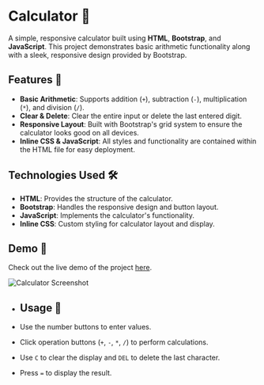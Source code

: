 # Calculator 🧮

A simple, responsive calculator built using **HTML**, **Bootstrap**, and **JavaScript**. This project demonstrates basic arithmetic functionality along with a sleek, responsive design provided by Bootstrap.

## Features 🚀

- **Basic Arithmetic**: Supports addition (`+`), subtraction (`-`), multiplication (`*`), and division (`/`).
- **Clear & Delete**: Clear the entire input or delete the last entered digit.
- **Responsive Layout**: Built with Bootstrap's grid system to ensure the calculator looks good on all devices.
- **Inline CSS & JavaScript**: All styles and functionality are contained within the HTML file for easy deployment.

## Technologies Used 🛠

- **HTML**: Provides the structure of the calculator.
- **Bootstrap**: Handles the responsive design and button layout.
- **JavaScript**: Implements the calculator's functionality.
- **Inline CSS**: Custom styling for calculator layout and display.

## Demo 🎯

Check out the live demo of the project [here](https://simple-calculator014.netlify.app/).

![Calculator Screenshot](https://github.com/Rohith309/Calculator/raw/main/Screenshot%20%28111%29.png)
- ## Usage 📝

- Use the number buttons to enter values.
- Click operation buttons (`+`, `-`, `*`, `/`) to perform calculations.
- Use `C` to clear the display and `DEL` to delete the last character.
- Press `=` to display the result.
